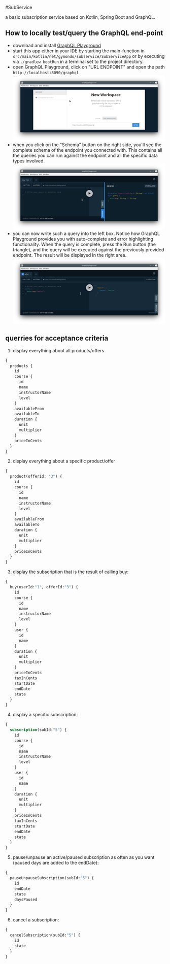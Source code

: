 #SubService

a basic subscription service based on Kotlin, Spring Boot and GraphQL.

## How to locally test/query the GraphQL end-point

- download and install [GraphQL Playground](https://www.electronjs.org/apps/graphql-playground)
- start this app either in your IDE by starting the main-function in `src/main/kotlin/net/gymondo/subservice/SubServiceApp`
or by executing via `./gradlew bootRun` in a terminal set to the project directory.
- open GraphQL Playground, click on "URL ENDPOINT" and open the path `http://localhost:8090/graphql`
![s so cool!](./docs/graphql_start.png)
- when you click on the "Schema" button on the right side, you'll see the complete schema of the endpoint you connected with.
  This contains all the queries you can run against the endpoint and all the specific data types involved.
  ![s so cool!](./docs/graphql_schema.png)
- you can now write such a query into the left box. Notice how GraphQL Playground provides you with auto-complete
  and error highlighting functionality. When the query is complete, press the Run button (the triangle), and the
  query will be executed against the previously provided endpoint. The result will be displayed in the right area. 
  ![s so cool!](./docs/graphql_query.png)
  
## querries for acceptance criteria

1) display everything about all products/offers
```graphql
{
  products {
    id
    course {
      id
      name
      instructorName
      level
    }
    availableFrom
    availableTo
    duration {
      unit
      multiplier
    }
    priceInCents
  }
}
```
2) display everything about a specific product/offer
```graphql
{
  product(offerId: "3") {
    id
    course {
      id
      name
      instructorName
      level
    }
    availableFrom
    availableTo
    duration {
      unit
      multiplier
    }
    priceInCents
  }
}
```
3) display the subscription that is the result of calling buy:
```graphql
{
  buy(userId:"1", offerId:"3") {
    id
    course {
      id
      name
      instructorName
      level
    }
    user {
      id
      name
    }
    duration {
      unit
      multiplier
    }
    priceInCents
    taxInCents
    startDate
    endDate
    state
  }
}
```
4) display a specific subscription:
```graphql
{
  subscription(subId:"5") {
    id
    course {
      id
      name
      instructorName
      level
    }
    user {
      id
      name
    }
    duration {
      unit
      multiplier
    }
    priceInCents
    taxInCents
    startDate
    endDate
    state
  }
}
```
5) pause/unpause an active/paused subscription as often as you want (paused days are added to the endDate):
```graphql
{
  pauseUnpauseSubscription(subId:"5") {
    id
    endDate
    state
    daysPaused
  }
}
```
6) cancel a subscription:
```graphql
{
  cancelSubscription(subId:"5") {
    id
    state
  }
}
```